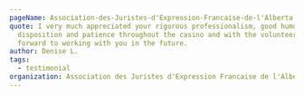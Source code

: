 ```yaml
---
pageName: Association-des-Juristes-d'Expression-Francaise-de-l'Alberta
quote: I very much appreciated your rigorous professionalism, good humour, calm
  disposition and patience throughout the casino and with the volunteers. I look
  forward to working with you in the future.
author: Denise L.
tags:
  - testimonial
organization: Association des Juristes d'Expression Francaise de l'Alberta
---
```

